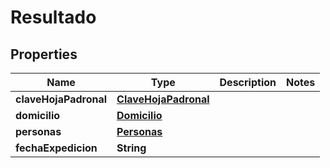 # Resultado

## Properties
Name | Type | Description | Notes
------------ | ------------- | ------------- | -------------
**claveHojaPadronal** | [**ClaveHojaPadronal**](ClaveHojaPadronal.md) |  | 
**domicilio** | [**Domicilio**](Domicilio.md) |  | 
**personas** | [**Personas**](Personas.md) |  | 
**fechaExpedicion** | **String** |  | 
